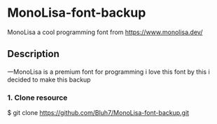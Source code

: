# MonoLisa-font-backup
MonoLisa a cool programming font from https://www.monolisa.dev/

## Description
一MonoLisa is a premium font for programming i love this font by this i decided to make this backup

### 1. Clone resource

  $ git clone https://github.com/Bluh7/MonoLisa-font-backup.git
